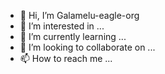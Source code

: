 - 👋 Hi, I’m Galamelu-eagle-org
- 👀 I’m interested in ...
- 🌱 I’m currently learning ...
- 💞️ I’m looking to collaborate on ...
- 📫 How to reach me ...

<!---
GAlamelu/GAlamelu is a ✨ special ✨ repository because its `README.md` (this file) appears on your GitHub profile.
You can click the Preview link to take a look at your changes.
--->
